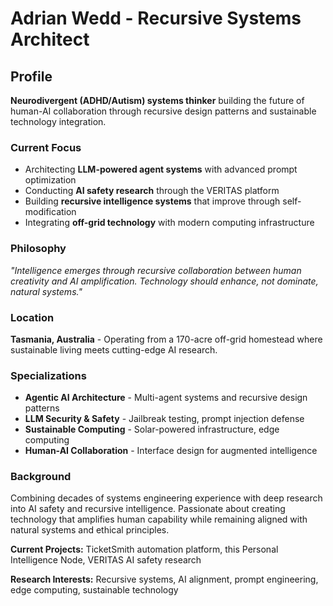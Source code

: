 # Adrian Wedd - Recursive Systems Architect

## Profile
**Neurodivergent (ADHD/Autism) systems thinker** building the future of human-AI collaboration through recursive design patterns and sustainable technology integration.

### Current Focus
- Architecting **LLM-powered agent systems** with advanced prompt optimization
- Conducting **AI safety research** through the VERITAS platform
- Building **recursive intelligence systems** that improve through self-modification
- Integrating **off-grid technology** with modern computing infrastructure

### Philosophy
*"Intelligence emerges through recursive collaboration between human creativity and AI amplification. Technology should enhance, not dominate, natural systems."*

### Location
**Tasmania, Australia** - Operating from a 170-acre off-grid homestead where sustainable living meets cutting-edge AI research.

### Specializations
- **Agentic AI Architecture** - Multi-agent systems and recursive design patterns
- **LLM Security & Safety** - Jailbreak testing, prompt injection defense
- **Sustainable Computing** - Solar-powered infrastructure, edge computing
- **Human-AI Collaboration** - Interface design for augmented intelligence

### Background
Combining decades of systems engineering experience with deep research into AI safety and recursive intelligence. Passionate about creating technology that amplifies human capability while remaining aligned with natural systems and ethical principles.

**Current Projects:** TicketSmith automation platform, this Personal Intelligence Node, VERITAS AI safety research

**Research Interests:** Recursive systems, AI alignment, prompt engineering, edge computing, sustainable technology
